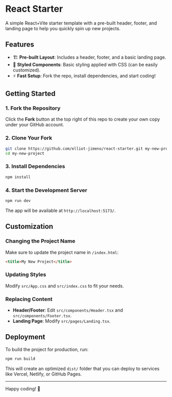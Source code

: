 # React Starter

A simple React+Vite starter template with a pre-built header, footer, and landing page to help you quickly spin up new projects.

## Features

- 🏗 **Pre-built Layout**: Includes a header, footer, and a basic landing page.
- 🎨 **Styled Components**: Basic styling applied with CSS (can be easily customized).
- ⚡ **Fast Setup**: Fork the repo, install dependencies, and start coding!

## Getting Started

### 1. Fork the Repository

Click the **Fork** button at the top right of this repo to create your own copy under your GitHub account.

### 2. Clone Your Fork

```sh
git clone https://github.com/elliot-jimeno/react-starter.git my-new-project
cd my-new-project
```

### 3. Install Dependencies

```sh
npm install
```

### 4. Start the Development Server

```sh
npm run dev
```

The app will be available at `http://localhost:5173/`.

## Customization

### Changing the Project Name

Make sure to update the project name in `/index.html`:

```html
<title>My New Project</title>
```

### Updating Styles

Modify `src/App.css` and `src/index.css` to fit your needs.

### Replacing Content

- **Header/Footer**: Edit `src/components/Header.tsx` and `src/components/Footer.tsx`.
- **Landing Page**: Modify `src/pages/Landing.tsx`.

## Deployment

To build the project for production, run:

```sh
npm run build
```

This will create an optimized `dist/` folder that you can deploy to services like Vercel, Netlify, or GitHub Pages.

---

Happy coding! 🚀
